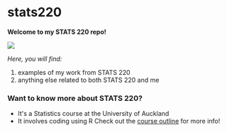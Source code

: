 # stats220

**Welcome to my STATS 220 repo!**

![](https://media3.giphy.com/media/v1.Y2lkPTc5MGI3NjExbjR4MXMwM2txcGswOGxxeXJzMHR5N3I1MTFud3g5M2l2OHNyaWVkcyZlcD12MV9pbnRlcm5hbF9naWZfYnlfaWQmY3Q9Zw/3pZipqyo1sqHDfJGtz/giphy.gif)

*Here, you will find:*
1. examples of my work from STATS 220
2. anything else related to both STATS 220 and me

### Want to know more about STATS 220?
* It's a Statistics course at the University of Auckland
* It involves coding using R
Check out the [course outline](https://courseoutline.auckland.ac.nz/dco/course/STATS/220/1243) for more info!
